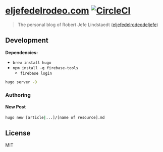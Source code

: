 # [eljefedelrodeo.com](https://eljefedelrodeo.com) [![CircleCI](https://circleci.com/gh/eljefedelrodeodeljefe/eljefedelrodeo.com.svg?style=svg)](https://circleci.com/gh/eljefedelrodeodeljefe/eljefedelrodeo.com)

> The personal blog of Robert Jefe Lindstaedt ([eljefedelrodeodeljefe](https://github.com/eljefedelrodeodeljefe/eljefedelrodeo.com))

## Development

**Dependencies:**

* `brew install hugo`
* `npm install -g firebase-tools`
  * `firebase login`

```bash
hugo server -D
```

### Authoring

#### New Post

```bash
hugo new [article|...]/[name of resource].md
```

## License

MIT